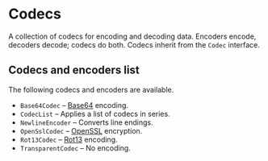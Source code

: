Codecs
======

A collection of codecs for encoding and decoding data. Encoders encode, decoders decode; codecs do both. Codecs inherit
from the `Codec` interface.

Codecs and encoders list
------------------------

The following codecs and encoders are available.

 - `Base64Codec` &ndash; [Base64](http://php.net/manual/en/function.base64-encode.php) encoding.
 - `CodecList` &ndash; Applies a list of codecs in series.
 - `NewlineEncoder` &ndash; Converts line endings.
 - `OpenSslCodec` &ndash; [OpenSSL](http://php.net/manual/en/book.openssl.php) encryption.
 - `Rot13Codec` &ndash; [Rot13](http://php.net/manual/en/function.str-rot13.php) encoding.
 - `TransparentCodec` &ndash; No encoding.
